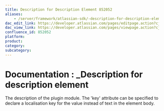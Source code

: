 ```yaml
---
title: Description for Description Element 852052
aliases:
    - /server/framework/atlassian-sdk/-description-for-description-element-852052.html
dac_edit_link: https://developer.atlassian.com/pages/editpage.action?cjm=wozere&pageId=852052
dac_view_link: https://developer.atlassian.com/pages/viewpage.action?cjm=wozere&pageId=852052
confluence_id: 852052
platform:
product:
category:
subcategory:
---
```

# Documentation : \_Description for description element

The description of the plugin module. The 'key' attribute can be specified to declare a localisation key for the value instead of text in the element body.

























